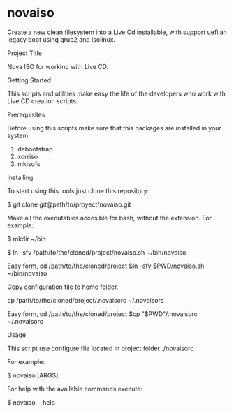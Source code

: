 # novaiso
Create  a new clean filesystem into a Live Cd installable, with support uefi an legacy boot using grub2 and isolinux.

Project Title

Nova ISO for working with Live CD.


Getting Started

This scripts and utilities make easy the life of the developers who work with Live CD creation scripts.


Prerequisites

Before using this scripts make sure that this packages are installed in your system.

1. debootstrap
2. xorriso
3. mkisofs

Installing

To start using this tools just clone this repository:

$ git clone git@path/to/proyect/novaiso.git


Make all the executables accesible for bash, without the extension. For example:

$ mkdir ~/bin

$ ln -sfv /path/to/the/cloned/project/novaiso.sh ~/bin/novaiso

Easy form, cd /path/to/the/cloned/project
$ln -sfv $PWD/novaiso.sh ~/bin/novaiso

Copy configuration file to home folder.

cp /path/to/the/cloned/project/.novaisorc ~/.novaisorc

Easy form, cd /path/to/the/cloned/project
$cp "$PWD"/.novaisorc ~/.novaisorc

Usage

This script use configure file located in project folder ./novaisorc

For example:

$ novaiso [ARGS]

For help with the available commands execute:

$ novaiso --help
